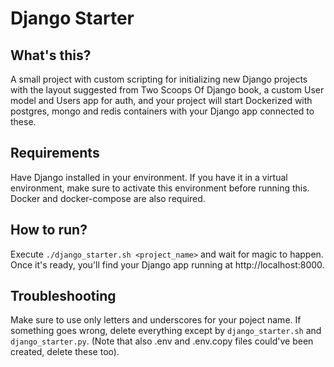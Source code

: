 # Django Starter
## What's this?
A small project with custom scripting for initializing new Django projects with the layout suggested from Two Scoops Of Django book, a custom User model and Users app for auth, and your project will start Dockerized with postgres, mongo and redis containers with your Django app connected to these.

## Requirements
Have Django installed in your environment. If you have it in a virtual environment, make sure to activate this environment before running this. Docker and docker-compose are also required.

## How to run?
Execute `./django_starter.sh <project_name>` and wait for magic to happen. Once it's ready, you'll find your Django app running at http://localhost:8000.

## Troubleshooting
Make sure to use only letters and underscores for your poject name.
If something goes wrong, delete everything except by `django_starter.sh` and `django_starter.py`. (Note that also .env and .env.copy files could've been created, delete these too).
